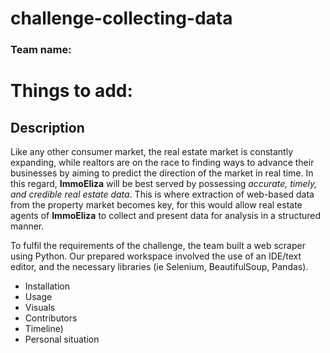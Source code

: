 # challenge-collecting-data

### Team name:

# Things to add:
## Description
Like any other consumer market, the real estate market is constantly expanding, while realtors are on the race to finding ways to advance their businesses by aiming to predict the direction of the market in real time. In this regard, **ImmoEliza** will be best served by possessing *accurate, timely, and credible real estate data*. This is where extraction of web-based data from the property market becomes key, for this would allow real estate agents of **ImmoEliza** to collect and present data for analysis in a structured manner. 

To fulfil the requirements of the challenge, the team built a web scraper using Python. Our prepared workspace involved the use of an IDE/text editor,  and the necessary libraries (ie Selenium, BeautifulSoup, Pandas). 

* Installation
* Usage
* Visuals
* Contributors
* Timeline)
* Personal situation
